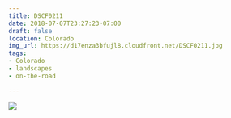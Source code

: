 ```yaml
---
title: DSCF0211
date: 2018-07-07T23:27:23-07:00
draft: false
location: Colorado
img_url: https://d17enza3bfujl8.cloudfront.net/DSCF0211.jpg
tags:
- Colorado
- landscapes
- on-the-road

---
```


![](https://d17enza3bfujl8.cloudfront.net/DSCF0211.jpg)

